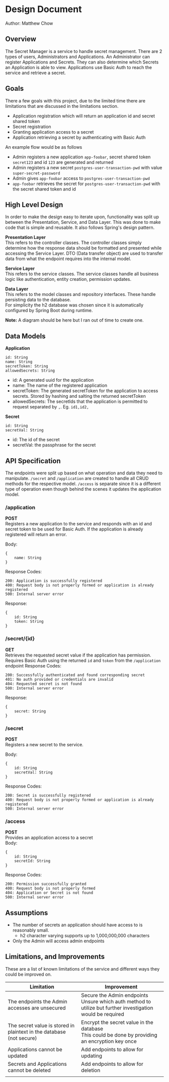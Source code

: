 # Design Document
Author: Matthew Chow

## Overview
The Secret Manager is a service to handle secret management. There are 2 types of users, Administrators and Applications.
An Administrator can register Applications and Secrets. They can also determine which Secrets an Application is able to view.
Applications use Basic Auth to reach the service and retrieve a secret.

## Goals
There a few goals with this project, due to the limited time there are limitations that are discussed in the limitations section.
- Application registration which will return an application id and secret shared token
- Secret registration
- Granting application access to a secret
- Application retrieving a secret by authenticating with Basic Auth

An example flow would be as follows
- Admin registers a new application `app-foobar`, secret shared token `secret123` and id `123` are generated and returned
- Admin registers a new secret `postgres-user-transaction-pwd` with value `super-secret-password`
- Admin gives `app-foobar` access to `postgres-user-transaction-pwd`
- `app-foobar` retrieves the secret for `postgres-user-transaction-pwd` with the secret shared token and id

## High Level Design
In order to make the design easy to iterate upon, functionality was split up between the Presentation, Service, and Data Layer. This was done to make code that is simple and reusable. It also follows Spring's design pattern.

**Presentation Layer**  
This refers to the controller classes. The controller classes simply determine how the response data should be formatted and presented while accessing the Service Layer. DTO (Data transfer object) are used to transfer data from what the endpoint requires into the internal model.

**Service Layer**  
This refers to the service classes. The service classes handle all business logic like authentication, entity creation, permission updates.

**Data Layer**  
This refers to the model classes and repository interfaces. These handle persisting data to the database.  
For simplicity the h2 database was chosen since it is automatically configured by Spring Boot during runtime.

**Note:** A diagram should be here but I ran out of time to create one.

## Data Models
**Application**
```
id: String
name: String
secretToken: String
allowedSecrets: String
```
- id: A generated uuid for the application
- name: The name of the registered application
- secretToken: The generated secretToken for the application to access secrets. Stored by hashing and salting the returned secretToken
- allowedSecrets: The secretIds that the application is permitted to request separated by `,`. Eg. `id1,id2,`

**Secret**
```
id: String 
secretVal: String
```

- id: The id of the secret
- secretVal: the passphrase for the secret

## API Specification
The endpoints were split up based on what operation and data they need to manipulate. `/secret` and `/application` are created to handle all CRUD methods for the respective model. `/access` is separate since it is a different type of operation even though behind the scenes it updates the application model.

### /application
**POST**  
Registers a new application to the service and responds with an id and secret token to be used for Basic Auth. If the application is already registered will return an error.

Body:
```
{  
    name: String  
}  
```
Response Codes:
```
200: Application is successfully registered
400: Request body is not properly formed or application is already registered
500: Internal server error
```

Response:
```
{
    id: String
    token: String
}
```

### /secret/{id}
**GET**  
Retrieves the requested secret value if the application has permission. Requires Basic Auth using the returned `id` and `token`
from the `/application` endpoint
Response Codes:
```
200: Successfully authenticated and found corresponding secret
401: No auth provided or credentials are invalid
404: Requested secret is not found
500: Internal server error
```
Response:
``` 
{
    secret: String    
}
```

### /secret
**POST**  
Registers a new secret to the service.

Body:
```
{  
    id: String  
    secretVal: String  
}  
```


Response Codes:
```
200: Secret is successfully registered
400: Request body is not properly formed or application is already registered
500: Internal server error
```

### /access
**POST**  
Provides an application access to a secret  
Body:

```
{
    id: String
    secretId: String
}
```

Response Codes:
```
200: Permission successfully granted
400: Request body is not properly formed
404: Application or Secret is not found
500: Internal server error
```

## Assumptions
- The number of secrets an application should have access to is reasonably small. 
  - h2 character varying supports up to 1,000,000,000 characters
- Only the Admin will access admin endpoints



## Limitations, and Improvements
These are a list of known limitations of the service and different ways they could be improved on.

| Limitation                                                                                                 | Improvement                                                                                                     |
|------------------------------------------------------------------------------------------------------------|-----------------------------------------------------------------------------------------------------------------|
| The endpoints the Admin accesses are unsecured                                                             | Secure the Admin endpoints<br/> Unsure which auth method to utilize but further investigation would be required |
| The secret value is stored in plaintext in the database (not secure)                                       | Encrypt the secret value in the database <br/> This could be done by providing an encryption key once           |
| Applications cannot be updated                                                                             | Add endpoints to allow for updating                                                                             |
| Secrets and Applications cannot be deleted                                                                 | Add endpoints to allow for deletion                                                                             |
|  |                                                                                                                 | 